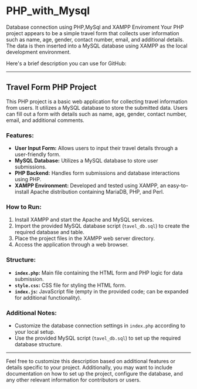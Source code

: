 # PHP_with_Mysql
Database connection using PHP,MySql and XAMPP Enviroment
Your PHP project appears to be a simple travel form that collects user information such as name, age, gender, contact number, email, and additional details. The data is then inserted into a MySQL database using XAMPP as the local development environment.

Here's a brief description you can use for GitHub:

---

## Travel Form PHP Project

This PHP project is a basic web application for collecting travel information from users. It utilizes a MySQL database to store the submitted data. Users can fill out a form with details such as name, age, gender, contact number, email, and additional comments.

### Features:

- **User Input Form:** Allows users to input their travel details through a user-friendly form.
- **MySQL Database:** Utilizes a MySQL database to store user submissions.
- **PHP Backend:** Handles form submissions and database interactions using PHP.
- **XAMPP Environment:** Developed and tested using XAMPP, an easy-to-install Apache distribution containing MariaDB, PHP, and Perl.

### How to Run:

1. Install XAMPP and start the Apache and MySQL services.
2. Import the provided MySQL database script (`tavel_db.sql`) to create the required database and table.
3. Place the project files in the XAMPP web server directory.
4. Access the application through a web browser.

### Structure:

- **`index.php`:** Main file containing the HTML form and PHP logic for data submission.
- **`style.css`:** CSS file for styling the HTML form.
- **`index.js`:** JavaScript file (empty in the provided code; can be expanded for additional functionality).

### Additional Notes:

- Customize the database connection settings in `index.php` according to your local setup.
- Use the provided MySQL script (`tavel_db.sql`) to set up the required database structure.

---

Feel free to customize this description based on additional features or details specific to your project. Additionally, you may want to include documentation on how to set up the project, configure the database, and any other relevant information for contributors or users.
